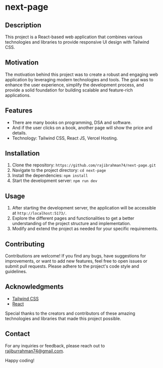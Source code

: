 # next-page

## Description

This project is a React-based web application that combines various technologies and libraries to provide responsive UI design with Tailwind CSS.

## Motivation

The motivation behind this project was to create a robust and engaging web application by leveraging modern technologies and tools. The goal was to enhance the user experience, simplify the development process, and provide a solid foundation for building scalable and feature-rich applications.

## Features

- There are many books on programming, DSA and software.
- And if the user clicks on a book, another page will show the price and details.
- Technology: Tailwind CSS, React JS, Vercel Hosting.

## Installation

1. Clone the repository: `https://github.com/rajibrahman74/next-page.git`
2. Navigate to the project directory: `cd next-page`
3. Install the dependencies: `npm install`
4. Start the development server: `npm run dev`

## Usage

1. After starting the development server, the application will be accessible at `http://localhost:5173/`.
2. Explore the different pages and functionalities to get a better understanding of the project structure and implementation.
3. Modify and extend the project as needed for your specific requirements.

## Contributing

Contributions are welcome! If you find any bugs, have suggestions for improvements, or want to add new features, feel free to open issues or submit pull requests. Please adhere to the project's code style and guidelines.

## Acknowledgments

- [Tailwind CSS](https://tailwindcss.com/)
- [React](https://reactjs.org/)

Special thanks to the creators and contributors of these amazing technologies and libraries that made this project possible.

## Contact

For any inquiries or feedback, please reach out to [rajiburrahman74@gmail.com](mailto:rajiburrahman74@gmail.comm).

Happy coding!

